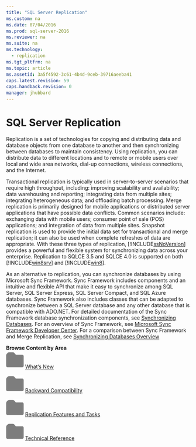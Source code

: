```yaml
---
title: "SQL Server Replication"
ms.custom: na
ms.date: 07/04/2016
ms.prod: sql-server-2016
ms.reviewer: na
ms.suite: na
ms.technology: 
  - replication
ms.tgt_pltfrm: na
ms.topic: article
ms.assetid: 3a5f4592-3c61-4b4d-9ceb-39716aeeba41
caps.latest.revision: 59
caps.handback.revision: 0
manager: jhubbard
---
```

# SQL Server Replication
Replication is a set of technologies for copying and distributing data and database objects from one database to another and then synchronizing between databases to maintain consistency. Using replication, you can distribute data to different locations and to remote or mobile users over local and wide area networks, dial-up connections, wireless connections, and the Internet.  
  
 Transactional replication is typically used in server-to-server scenarios that require high throughput, including: improving scalability and availability; data warehousing and reporting; integrating data from multiple sites; integrating heterogeneous data; and offloading batch processing. Merge replication is primarily designed for mobile applications or distributed server applications that have possible data conflicts. Common scenarios include: exchanging data with mobile users; consumer point of sale (POS) applications; and integration of data from multiple sites. Snapshot replication is used to provide the initial data set for transactional and merge replication; it can also be used when complete refreshes of data are appropriate. With these three types of replication, [!INCLUDE[ssNoVersion](../../Topics/TopicNameContainA/tokens/ssNoVersion_md.md)] provides a powerful and flexible system for synchronizing data across your enterprise. Replication to SQLCE 3.5 and SQLCE 4.0 is supported on both [!INCLUDE[win8srv](../../Topics/TopicNameContainA/tokens/win8srv_md.md)] and [!INCLUDE[win8](../../Topics/TopicNameContainA/tokens/win8_md.md)].  
  
 As an alternative to replication, you can synchronize databases by using Microsoft Sync Framework. Sync Framework includes components and an intuitive and flexible API that make it easy to synchronize among SQL Server, SQL Server Express, SQL Server Compact, and SQL Azure databases. Sync Framework also includes classes that can be adapted to synchronize between a SQL Server database and any other database that is compatible with ADO.NET. For detailed documentation of the Sync Framework database synchronization components, see [Synchronizing Databases](http://go.microsoft.com/fwlink/?LinkId=209079). For an overview of Sync Framework, see [Microsoft Sync Framework Developer Center](http://go.microsoft.com/fwlink/?LinkId=209078). For a comparison between Sync Framework and Merge Replication, see [Synchronizing Databases Overview](http://msdn.microsoft.com/library/bb902818\(SQL.110\).aspx)  
  
 **Browse Content by Area**  
 ![Small File Folder Icon](../../Topics/TopicNameNotContainA/images/filefolder_small.png "filefolder_small") [What’s New](../../Topics/TopicNameNotContainA/What-s-New--Replication-.md)  
  
 ![Small File Folder Icon](../../Topics/TopicNameNotContainA/images/filefolder_small.png "filefolder_small") [Backward Compatibility](../../Topics/TopicNameNotContainA/Replication-Backward-Compatibility.md)  
  
 ![Small File Folder Icon](../../Topics/TopicNameNotContainA/images/filefolder_small.png "filefolder_small") [Replication Features and Tasks](../../Topics/TopicNameNotContainA/Replication-Features-and-Tasks.md)  
  
 ![Small File Folder Icon](../../Topics/TopicNameNotContainA/images/filefolder_small.png "filefolder_small") [Technical Reference](../../Topics/TopicNameNotContainA/Technical-Reference--Replication-.md)